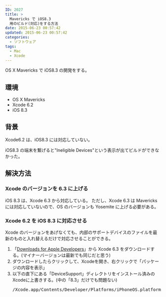 ```yaml
---
ID: 2027
title: >
  Mavericks で iOS8.3
  用のビルド(対応)をする方法
date: 2015-06-23 00:57:42
updated: 2015-06-23 00:57:42
categories:
  - ソフトウェア
tags:
  - Mac
  - Xcode
---
```


OS X Mavericks で iOS8.3 の開発をする。

<!--more-->
<h2>環境</h2>
<ul>
  <li>OS X Mavericks</li>
  <li>Xcode 6.2</li>
  <li>iOS 8.3</li>
</ul>
<h2>背景</h2>
Xcode6.2 は、iOS8.3 には対応していない。

iOS8.3 の端末を繋げると"Ineligible Devices"という表示が出てビルドができなかった。

<h2>解決方法</h2>
<h3>Xcode のバージョンを 6.3 に上げる</h3>
iOS 8.3 は、Xcode 6.3 から対応している。
ただし、Xcode 6.3 は Mavericks には対応していないので、OS のバージョンも Yosemite に上げる必要がある。
<h3>Xcode 6.2 を iOS 8.3 に対応させる</h3>
Xcode のバージョンをあげなくても、内部のサポートデバイスのファイルを最新のものと入れ替えるだけで対応させることができる。

<ol>
  <li>「<a href="https://developer.apple.com/downloads/">Downloads for Apple Developers</a>」から Xcode 6.3 をダウンロードする。(マイナーバージョンは最新でも同じだと思う)</li>
  <li>ダウンロードしたらクリックして、Xcodeを開き、右クリックで「パッケージの内容を表示」</li>
  <li>以下の直下にある「DeviceSupport」ディレクトリをインストール済みのXcodeに上書きする。(中の「8.3」だけでも問題ない)
<pre>/Xcode.app/Contents/Developer/Platforms/iPhoneOS.platform</pre>
</li>
</ol>
